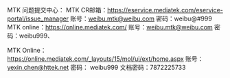  MTK 问题提交中心：
  MTK CR邮箱：https://eservice.mediatek.com/eservice-portal/issue_manager
    账号：weibu.mtk@weibu.com
    密码：weibu@#999
  MTK online：https://online.mediatek.com/
    账号：weibu.mtk@weibu.com
    密码：weibu999、

MTK Online： https://online.mediatek.com/_layouts/15/mol/ui/ext/home.aspx
账号：yexin.chen@httek.net  密码： weibu999
文档密码：7872225733

